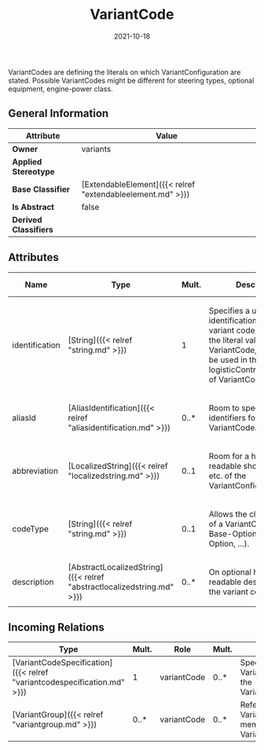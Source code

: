 ﻿---
title: VariantCode
toc: false
type: specs
date: "2021-10-18"
draft: false
specification: VEC
version: 1.2.1
documentType: "Recommendation"
elementType: Class
classes:
  - VariantCode
menu_name: vec-1.2.1
---
<p> VariantCodes are defining the literals on which VariantConfiguration are stated. Possible VariantCodes might be different for steering types, optional equipment, engine-power class.      </p>

## General Information

| Attribute               | Value |
|-------------------------|-------|
| **Owner**               | variants |
| **Applied Stereotype**  |   |
| **Base Classifier**     | [ExtendableElement]({{< relref "extendableelement.md" >}})<br/>  |
| **Is Abstract**         | false |
| **Derived Classifiers** |   |

## Attributes
|  Name  |  Type  |  Mult.  |  Description  |  Owning Classifier  |
|--------|--------|---------|---------------|--------------|
|identification | [String]({{< relref "string.md" >}}) | 1 | <p> Specifies a unique identification of the variant code. This is also the literal value for the VariantCode, which shall be used in the logisticControlExpressions of VariantConfigurations.      </p> | [VariantCode]({{< relref "variantcode.md" >}}) |
|aliasId | [AliasIdentification]({{< relref "aliasidentification.md" >}}) | 0..* | <p> Room to specify additional identifiers for the VariantCode.      </p> | [VariantCode]({{< relref "variantcode.md" >}}) |
|abbreviation | [LocalizedString]({{< relref "localizedstring.md" >}}) | 0..1 | <p> Room for a human readable short name, title etc. of the VariantConfiguration.      </p> | [VariantCode]({{< relref "variantcode.md" >}}) |
|codeType | [String]({{< relref "string.md" >}}) | 0..1 | <p> Allows the classification of a VariantCodes (e.g. Base-Option, Extra-Option, ...).      </p> | [VariantCode]({{< relref "variantcode.md" >}}) |
|description | [AbstractLocalizedString]({{< relref "abstractlocalizedstring.md" >}}) | 0..* | <p>On optional human readable description of the variant code. </p> | [VariantCode]({{< relref "variantcode.md" >}}) |

##  Incoming Relations
|    Type  |   Mult.  |   Role    |   Mult.   |   Description  |
|----------|----------|-----------|-----------|----------------|
| [VariantCodeSpecification]({{< relref "variantcodespecification.md" >}}) | 1 | variantCode | 0..* | Specifies the individual VariantCodes defined in the VariantCodeSpecification. |
| [VariantGroup]({{< relref "variantgroup.md" >}}) | 0..* | variantCode | 0..* | References the VariantCodes that are member of the VariantGroup. |
